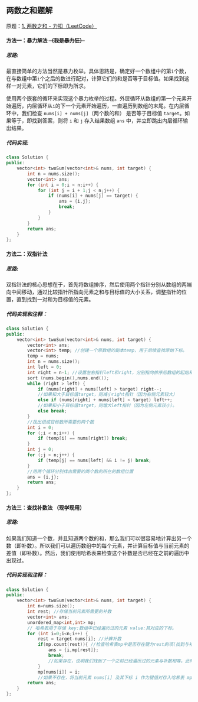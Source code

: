 ## 两数之和题解
原题：[1. 两数之和 - 力扣（LeetCode）](https://leetcode.cn/problems/two-sum/)

#### 方法一：暴力解法  ~~（我是暴力狂）~~

##### 思路:

最直接简单的方法当然是暴力枚举。具体思路是，确定好一个数组中的第`i`个数，在与数组中第`i`个之后的数进行配对，计算它们的和是否等于目标值。如果找到这样一对元素，它们的下标即为所求。

使用两个嵌套的循环来实现这个暴力枚举的过程。外层循环从数组的第一个元素开始遍历，内层循环从`i`的下一个元素开始遍历，一直遍历到数组的末尾。在内层循环中，我们检查 `nums[i] + nums[j]`（两个数的和） 是否等于目标值 `target`。如果等于，即找到答案，则将 `i` 和 `j` 存入结果数组 `ans` 中，并立即跳出内层循环输出结果。

##### 代码实现:

```cpp
class Solution {
public:
    vector<int> twoSum(vector<int>& nums, int target) {
        int n = nums.size();
        vector<int> ans;
        for (int i = 0;i < n;i++) {
            for (int j = i + 1;j < n;j++) {
                if (nums[i] + nums[j] == target) {
                    ans = {i,j};
                    break;
                }
            }
        }
        return ans;
    }
};
```

#### 方法二：双指针法

##### 思路:

双指针法的核心思想在于，首先将数组排序，然后使用两个指针分别从数组的两端向中间移动，通过比较指针所指向元素之和与目标值的大小关系，调整指针的位置，直到找到一对和为目标值的元素。

##### 代码实现和注释：

```cpp
class Solution {
public:
    vector<int> twoSum(vector<int>& nums, int target) {
        vector<int> ans;  
        vector<int> temp; //创建一个原数组的副本temp，用于后续查找原始下标。
        temp = nums;
        int n = nums.size();
        int left = 0;
        int right = n-1; //设置左右指针left和right，分别指向排序后数组的起始和末尾。
        sort (nums.begin(),nums.end());
        while (right > left) {
            if (nums[right] + nums[left] > target) right--; 
            //如果和大于目标值target，则减小right指针（因为右侧元素较大）
            else if (nums[right] + nums[left] < target) left++;
            //如果和小于目标值target，则增大left指针（因为左侧元素较小）。
            else break;
        }
        //找出组成目标数所需要的两个数
        int i = 0;
        for (;i < n;i++) {
            if (temp[i] == nums[right]) break;
        }
        int j = 0;
        for (;j < n;j++) {
            if (temp[j] == nums[left] && i != j) break;
        }
        //用两个循环分别找出需要的两个数的所在的数组位置
        ans = {i,j};
        return ans;
    }
};
```

#### 方法三：查找补数法 （~~现学现用~~）

##### 思路:

如果我们知道一个数，并且知道两个数的和，那么我们可以很容易地计算出另一个数（即补数）。所以我们可以遍历数组中的每个元素，并计算目标值与当前元素的差值（即补数）。然后，我们使用哈希表来检查这个补数是否已经在之前的遍历中出现过。

##### 代码实现和注释：

```cpp
class Solution {
public:
    vector<int> twoSum(vector<int>& nums, int target) {
        int n=nums.size();
        int rest; //存储当前元素所需要的补数
        vector<int> ans;
        unordered_map<int,int> mp;
        // 哈希表用于存储 key:数组中已经遍历过的元素 value:其对应的下标。
        for (int i=0;i<n;i++) {
            rest = target-nums[i]; //计算补数
            if(mp.count(rest)){ //检查哈希表mp中是否存在键为rest的项(找到与补数相同的项)
                ans = {i,mp[rest]};
                break;
                //如果存在，说明我们找到了一个之前已经遍历过的元素与补数相等。此时，我们将当前元素的下标 i 和补数的下标存储到 ans ，并跳出循环输出答案。
            }
            mp[nums[i]] = i;
            //如果不存在，将当前元素 nums[i] 及其下标 i 作为键值对存入哈希表 mp 中，以便后续查找
        return ans;
    }
};
```



